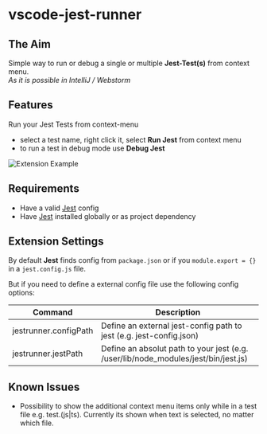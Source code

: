# vscode-jest-runner

## The Aim

Simple way to run or debug a single or multiple **Jest-Test(s)** from context menu.  
*As it is possible in IntelliJ / Webstorm*

## Features

Run your Jest Tests from context-menu  
- select a test name, right click it, select **Run Jest** from context menu 
- to run a test in debug mode use **Debug Jest**
    
![Extension Example](https://github.com/firsttris/vscode-jest/raw/master/public/vscode-jest.gif)

## Requirements

- Have a valid [Jest](https://github.com/facebook/jest) config
- Have [Jest](https://github.com/facebook/jest) installed globally or as project dependency

## Extension Settings
By default **Jest** finds config from `package.json` or if you `module.export = {}` in a `jest.config.js` file.

But if you need to define a external config file use the following config options:

| Command | Description |
| --- | --- |
| jestrunner.configPath | Define an external jest-config path to jest (e.g. jest-config.json) |
| jestrunner.jestPath | Define an absolut path to your jest (e.g. /user/lib/node_modules/jest/bin/jest.js) |


## Known Issues

- Possibility to show the additional context menu items only while in a test file e.g. test.(js|ts). Currently its shown when text is selected, no matter which file.
